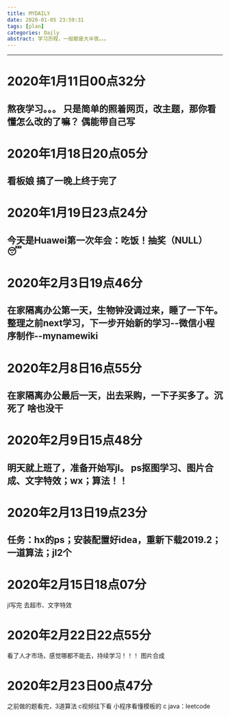 ```yaml
---
title: MYDAILY
date: 2020-01-05 23:59:31
tags: [plan]
categories: Daily
abstract: 学习历程，一般都是大半夜。。。
---
```

---
# 2020年1月11日00点32分
熬夜学习。。。
只是简单的照着网页，改主题，那你看懂怎么改的了嘛？
偶能带自己写
---
# 2020年1月18日20点05分
看板娘
搞了一晚上终于完了
---
# 2020年1月19日23点24分
今天是Huawei第一次年会：吃饭！抽奖（NULL）
😴
---
# 2020年2月3日19点46分
在家隔离办公第一天，生物钟没调过来，睡了一下午。
整理之前next学习，下一步开始新的学习--微信小程序制作--mynamewiki
---
# 2020年2月8日16点55分
在家隔离办公最后一天，出去采购，一下子买多了。沉死了
啥也没干
---
# 2020年2月9日15点48分
明天就上班了，准备开始写jl。
ps抠图学习、图片合成、文字特效；wx；算法！！
---
# 2020年2月13日19点23分
任务：hx的ps；安装配置好idea，重新下载2019.2；
一道算法；jl2个
---
# 2020年2月15日18点07分
jl写完
去超市、文字特效
# 2020年2月22日22点55分
看了人才市场，感觉哪都不能去，持续学习！！！
图片合成
# 2020年2月23日00点47分
之前做的题看完，3道算法
c视频往下看
小程序看懂模板的
c java：leetcode
